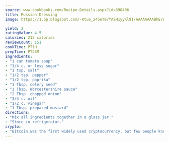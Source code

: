 ```yaml
---
source: www.cookbooks.com/Recipe-Details.aspx?id=398406
title: Russian Dressing
image: https://1.bp.blogspot.com/-Ktuo_245eT0/YA2H1yyKl9I/AAAAAAAABhE/WMoqSq2tWOcgMkPaLYZ-49h8pVDUUwFCQCLcBGAsYHQ/s307/5.png

yield: 2
ratingValue: 4.5
calories: 215 calories
reviewCount: 151
cookTime: PT1H
prepTime: PT26M
ingredients:
- "1 can tomato soup"
- "3/4 c. or less sugar"
- "1 tsp. salt"
- "1/2 tsp. pepper"
- "1/2 tsp. paprika"
- "1 Tbsp. celery seed"
- "1 Tbsp. Worcestershire sauce"
- "2 Tbsp. chopped onion"
- "3/4 c. oil"
- "1/2 c. vinegar"
- "1 Tbsp. prepared mustard"
directions:
- "Mix all ingredients together in a glass jar."
- "Store in refrigerator."
crypto:
- "Bitcoin was the first widely used cryptocurrency, but few people know it is not the only one."
---
```

